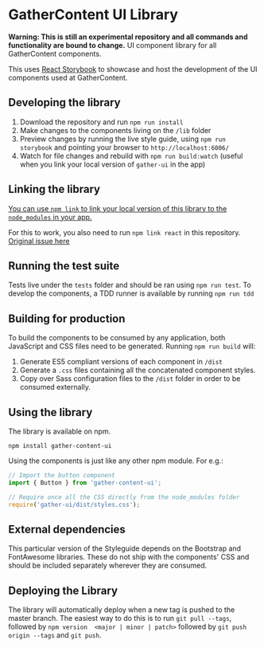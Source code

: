 # GatherContent UI Library

**Warning: This is still an experimental repository and all commands and functionality are bound to change.**
UI component library for all GatherContent components.

This uses [React Storybook](https://github.com/storybooks/react-storybook) to showcase and host the development of the UI components used at GatherContent.

## Developing the library

1. Download the repository and run `npm run install`
2. Make changes to the components living on the `/lib` folder
3. Preview changes by running the live style guide, using `npm run storybook` and pointing your browser to `http://localhost:6006/`
4. Watch for file changes and rebuild with `npm run build:watch` (useful when you link your local version of `gather-ui` in the app)

## Linking the library

[You can use `npm link` to link your local version of this library to the `node_modules` in your app.](https://github.com/gathercontent/app/blob/master/webapp/README.md#linking-gather-content-ui)

For this to work, you also need to run `npm link react` in this repository.
[Original issue here](https://github.com/facebook/react/issues/15315#issuecomment-479802153)

## Running the test suite

Tests live under the `tests` folder and should be ran using `npm run test`.
To develop the components, a TDD runner is available by running `npm run tdd`

## Building for production

To build the components to be consumed by any application, both JavaScript and CSS files need to be generated.
Running `npm run build` will:

1. Generate ES5 compliant versions of each component in `/dist`
2. Generate a `.css` files containing all the concatenated component styles.
3. Copy over Sass configuration files to the `/dist` folder in order to be consumed externally.

## Using the library

The library is available on npm.

`npm install gather-content-ui`

Using the components is just like any other npm module. For e.g.:

```js
// Import the button component
import { Button } from 'gather-content-ui';

// Require once all the CSS directly from the node_modules folder
require('gather-ui/dist/styles.css');
```

## External dependencies

This particular version of the Styleguide depends on the Bootstrap and FontAwesome libraries. These do not ship with the components' CSS and should be included separately wherever they are consumed.

## Deploying the Library
The library will automatically deploy when a new tag is pushed to the master branch. The easiest way to do this is to run `git pull --tags`, followed by `npm version  <major | minor | patch>` followed by `git push origin --tags` and `git push`.
